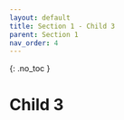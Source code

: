 ```yaml
---
layout: default
title: Section 1 - Child 3
parent: Section 1
nav_order: 4
---
```


{: .no_toc }

# Child 3
